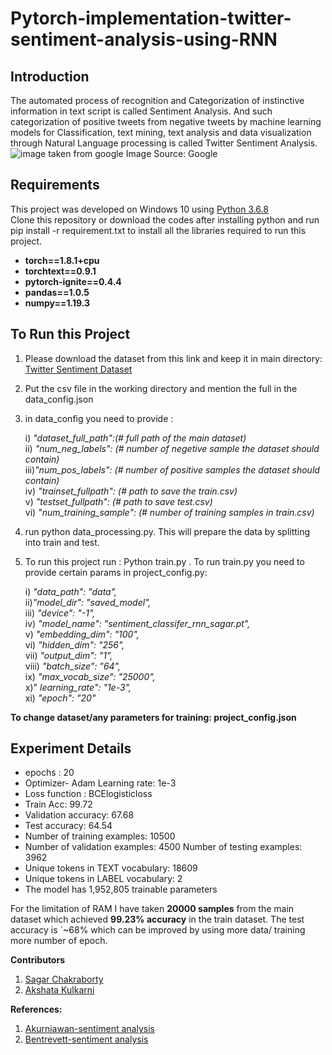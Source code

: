 # Pytorch-implementation-twitter-sentiment-analysis-using-RNN

## Introduction
The automated process of recognition and Categorization of instinctive information in text script is called Sentiment Analysis. And such categorization of positive tweets from negative tweets by machine learning models for Classification, text mining, text analysis and data visualization through Natural Language processing is called Twitter Sentiment Analysis.
![image taken from google](https://user-images.githubusercontent.com/49767657/121781346-dbb30000-cbc1-11eb-809a-a016d7a6092f.png)
Image Source: Google

## Requirements
This project was developed on Windows 10 using [Python 3.6.8](https://www.python.org/downloads/) \
Clone this repository or download the codes after installing python and run pip install -r requirement.txt to install all the libraries required to run this project.

- **torch==1.8.1+cpu** 
- **torchtext==0.9.1** 
- **pytorch-ignite==0.4.4** 
- **pandas==1.0.5** 
- **numpy==1.19.3** 
	


## To Run this Project
1. Please download the dataset from this link and keep it in main directory: [Twitter Sentiment Dataset](https://www.kaggle.com/kazanova/sentiment140)
2. Put the csv file in the working directory and mention the full in the data_config.json
3. in data_config you need to provide :

	i) *"dataset_full_path":(# full path of the main dataset)* \
	ii) *"num_neg_labels": (# number of negetive sample the dataset should contain)* \
	iii)*"num_pos_labels": (# number of positive samples the dataset should contain)* \
	iv) *"trainset_fullpath": (# path to save the train.csv)* \
	v)  *"testset_fullpath": (# path to save test.csv)*      \
	vi) *"num_training_sample": (# number of training samples in train.csv)* 
		
4. run python data_processing.py. This will prepare the data by splitting into train and test.
5. To run this project run : Python train.py . To run train.py you need to provide certain params in project_config.py:

	i) *"data_path": "data",* \
	ii)*"model_dir": "saved_model",* \
	iii) *"device": "-1",* \
	iv) *"model_name": "sentiment_classifer_rnn_sagar.pt",* \
	v) *"embedding_dim": "100",* \
	vi) *"hidden_dim": "256",* \
	vii) *"output_dim": "1",* \
	viii) *"batch_size": "64",* \
	ix) *"max_vocab_size": "25000",* \
	x)" *learning_rate": "1e-3",* \
	xi) *"epoch": "20"*

**To change dataset/any parameters for training: project_config.json**

## Experiment Details

- epochs : 20
- Optimizer- Adam Learning rate: 1e-3 
- Loss function : BCElogisticloss
- Train Acc: 99.72
- Validation accuracy: 67.68
- Test accuracy: 64.54 
- Number of training examples: 10500 
- Number of validation examples: 4500 Number of testing examples: 3962
- Unique tokens in TEXT vocabulary: 18609
- Unique tokens in LABEL vocabulary: 2
- The model has 1,952,805 trainable parameters

For the limitation of RAM I have taken **20000 samples** from the main dataset which achieved **99.23% accuracy** in the train dataset.
The test accuracy is `~68% which can be improved by using more data/ training more number of epoch.

**Contributors**
1. [Sagar Chakraborty](https://www.linkedin.com/in/binaryblackhole/)
2. [Akshata Kulkarni](https://www.linkedin.com/in/akshata-kulkarni-3a0005161/)

**References:**
1. [Akurniawan-sentiment analysis](https://github.com/akurniawan/pytorch-sentiment-analysis) 
2. [Bentrevett-sentiment analysis](https://github.com/bentrevett/pytorch-sentiment-analysis)

